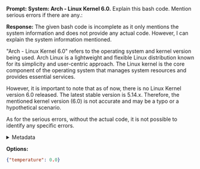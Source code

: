 **Prompt:**
**System: Arch - Linux Kernel 6.0.** Explain this bash code. Mention serious errors if there are any.:
     

**Response:**
The given bash code is incomplete as it only mentions the system information and does not provide any actual code. However, I can explain the system information mentioned.

"Arch - Linux Kernel 6.0" refers to the operating system and kernel version being used. Arch Linux is a lightweight and flexible Linux distribution known for its simplicity and user-centric approach. The Linux kernel is the core component of the operating system that manages system resources and provides essential services.

However, it is important to note that as of now, there is no Linux Kernel version 6.0 released. The latest stable version is 5.14.x. Therefore, the mentioned kernel version (6.0) is not accurate and may be a typo or a hypothetical scenario.

As for the serious errors, without the actual code, it is not possible to identify any specific errors.

<details><summary>Metadata</summary>

- Duration: 3610 ms
- Datetime: 2024-01-08T09:45:25.164150
- Model: gpt-3.5-turbo-0613

</details>

**Options:**
```json
{"temperature": 0.0}
```


